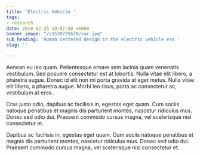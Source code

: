 ```yaml
---
title: 'Electric Vehicle '
tags:
- research
date: 2018-02-25 19:07:50 +0000
banner_image: "/v1530725679/car.jpg"
sub_heading: 'Human centered design in the electric vehicle era '
slug: ''

---
```

Aenean eu leo quam. Pellentesque ornare sem lacinia quam venenatis vestibulum. Sed posuere consectetur est at lobortis. Nulla vitae elit libero, a pharetra augue. Donec id elit non mi porta gravida at eget metus. Nulla vitae elit libero, a pharetra augue. Morbi leo risus, porta ac consectetur ac, vestibulum at eros..

Cras justo odio, dapibus ac facilisis in, egestas eget quam. Cum sociis natoque penatibus et magnis dis parturient montes, nascetur ridiculus mus. Donec sed odio dui. Praesent commodo cursus magna, vel scelerisque nisl consectetur et.

Dapibus ac facilisis in, egestas eget quam. Cum sociis natoque penatibus et magnis dis parturient montes, nascetur ridiculus mus. Donec sed odio dui. Praesent commodo cursus magna, vel scelerisque nisl consectetur et.